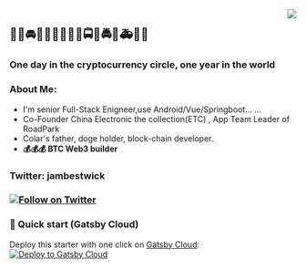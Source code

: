 <img align="right" src="https://visitor-badge.laobi.icu/badge?page_id=jambestwick.jambestwick">


## :tractor::blue_car::oncoming_automobile::car::red_car::taxi::oncoming_taxi::articulated_lorry::bus::oncoming_bus::police_car::oncoming_police_car::fire_engine::ambulance::minibus::truck:  
### One day in the cryptocurrency circle, one year in the world
### About Me:
+ I'm senior Full-Stack Enigneer,use Android/Vue/Springboot... ...
+ Co-Founder China Electronic the collection(ETC) , App Team Leader of RoadPark 
+ Colar's father, doge holder, block-chain developer.
+ **:moneybag::moneybag::moneybag: BTC Web3 builder**
### Twitter: jambestwick
###  [![Follow on Twitter](https://img.shields.io/twitter/follow/jambestwick.svg)](https://twitter.com/intent/follow?screen_name=jambestwick)

### 🚀 Quick start (Gatsby Cloud)
Deploy this starter with one click on [Gatsby Cloud](https://www.gatsbyjs.com/cloud/):
[<img src="https://www.gatsbyjs.com/deploynow.svg" alt="Deploy to Gatsby Cloud">](https://www.gatsbyjs.com/dashboard/deploynow?url=https://github.com/gatsbyjs/gatsby-starter-default)
